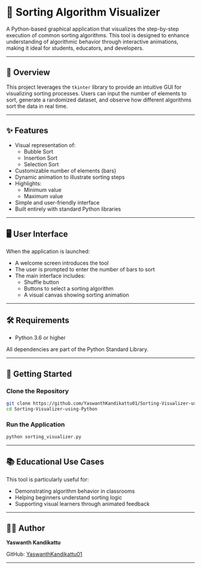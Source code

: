 # 🎨 Sorting Algorithm Visualizer

A Python-based graphical application that visualizes the step-by-step execution of common sorting algorithms. This tool is designed to enhance understanding of algorithmic behavior through interactive animations, making it ideal for students, educators, and developers.

---

## 📌 Overview

This project leverages the `tkinter` library to provide an intuitive GUI for visualizing sorting processes. Users can input the number of elements to sort, generate a randomized dataset, and observe how different algorithms sort the data in real time.

---

## ✨ Features

- Visual representation of:
  - Bubble Sort
  - Insertion Sort
  - Selection Sort
- Customizable number of elements (bars)
- Dynamic animation to illustrate sorting steps
- Highlights:
  - Minimum value
  - Maximum value
- Simple and user-friendly interface
- Built entirely with standard Python libraries

---

## 🖥️ User Interface

When the application is launched:
- A welcome screen introduces the tool
- The user is prompted to enter the number of bars to sort
- The main interface includes:
  - Shuffle button
  - Buttons to select a sorting algorithm
  - A visual canvas showing sorting animation

---



## 🛠️ Requirements

- Python 3.6 or higher

All dependencies are part of the Python Standard Library.

---

## 🚀 Getting Started

### Clone the Repository

```bash
git clone https://github.com/YaswanthKandikattu01/Sorting-Visualizer-using-Python.git
cd Sorting-Visualizer-using-Python
```

### Run the Application

```bash
python sorting_visualizer.py
```


---

## 📚 Educational Use Cases

This tool is particularly useful for:
- Demonstrating algorithm behavior in classrooms
- Helping beginners understand sorting logic
- Supporting visual learners through animated feedback

---

## 👨‍💻 Author

**Yaswanth Kandikattu**

GitHub: [YaswanthKandikattu01](https://github.com/YaswanthKandikattu01)

---
